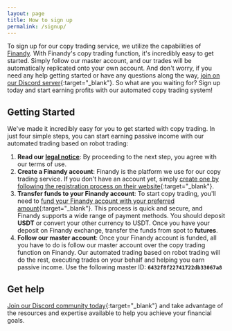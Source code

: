 ```yaml
---
layout: page
title: How to sign up
permalink: /signup/
---
```


To sign up for our copy trading service, we utilize the capabilities of [Finandy](https://finandy.com/). With Finandy's copy trading function, it's incredibly easy to get started. Simply follow our master account, and our trades will be automatically replicated onto your own account. And don't worry, if you need any help getting started or have any questions along the way, [join on our Discord server](https://discord.gg/xYcE8aY5mr){:target="_blank"}. So what are you waiting for? Sign up today and start earning profits with our automated copy trading system!

## Getting Started
We've made it incredibly easy for you to get started with copy trading. In just four simple steps, you can start earning passive income with our automated trading based on robot trading:

1. **Read our [legal notice](/legal)**: By proceeding to the next step, you agree with our terms of use.
1. **Create a Finandy account**: Finandy is the platform we use for our copy trading service. If you don't have an account yet, simply [create one by following the registration process on their website](https://finandy.com/en/register){:target="_blank"}.
1. **Transfer funds to your Finandy account**: To start copy trading, you'll need to [fund your Finandy account with your preferred amount](https://docs.finandy.com/exchange/finandy/deposit){:target="_blank"}. This process is quick and secure, and Finandy supports a wide range of payment methods. You should deposit **USDT** or convert your other currency to USDT. Once you have your deposit on Finandy exchange, transfer the funds from spot to **futures**. 
1. **Follow our master account**: Once your Finandy account is funded, all you have to do is follow our master account over the copy trading function on Finandy. Our automated trading based on robot trading will do the rest, executing trades on your behalf and helping you earn passive income. Use the following master ID: **`6432f8f22741722db33067a8`**

## Get help
[Join our Discord community today](https://discord.gg/xYcE8aY5mr){:target="_blank"} and take advantage of the resources and expertise available to help you achieve your financial goals.
